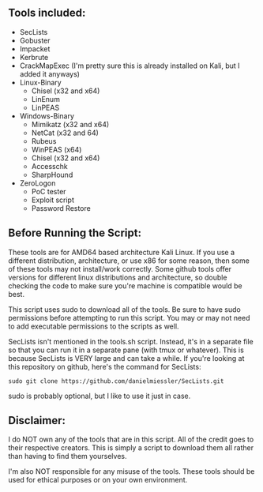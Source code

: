 ## Tools included:

- SecLists
- Gobuster
- Impacket
- Kerbrute
- CrackMapExec (I'm pretty sure this is already installed on Kali, but I added it anyways)
- Linux-Binary
  - Chisel (x32 and x64)
  - LinEnum
  - LinPEAS
- Windows-Binary
  - Mimikatz (x32 and x64)
  - NetCat (x32 and 64)
  - Rubeus
  - WinPEAS (x64)
  - Chisel (x32 and x64)
  - Accesschk
  - SharpHound
- ZeroLogon
  - PoC tester
  - Exploit script
  - Password Restore

## Before Running the Script:

These tools are for AMD64 based architecture Kali Linux. If you use a different distribution, architecture, or use x86 for some reason, then some of these tools may not install/work correctly. Some github tools offer versions for different linux distributions and architecture, so double checking the code to make sure you're machine is compatible would be best. 

This script uses sudo to download all of the tools. Be sure to have sudo permissions before attempting to run this script.
You may or may not need to add executable permissions to the scripts as well. 

SecLists isn't mentioned in the tools.sh script. Instead, it's in a separate file so that you can run it in a separate pane (with tmux or whatever). This is because SecLists is VERY large and can take a while.
If you're looking at this repository on github, here's the command for SecLists:

```
sudo git clone https://github.com/danielmiessler/SecLists.git
```
sudo is probably optional, but I like to use it just in case. 


## Disclaimer:

I do NOT own any of the tools that are in this script. All of the credit goes to their respective creators. This is simply a script to download them all rather than having to find them yourselves. 

I'm also NOT responsible for any misuse of the tools. These tools should be used for ethical purposes or on your own environment. 
